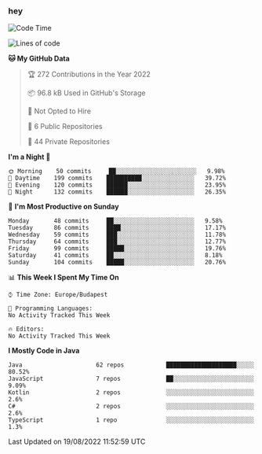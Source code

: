 ### hey

<!--START_SECTION:waka-->
![Code Time](http://img.shields.io/badge/Code%20Time-801%20hrs%2035%20mins-blue)

![Lines of code](https://img.shields.io/badge/From%20Hello%20World%20I%27ve%20Written-509%20Thousand%20lines%20of%20code-blue)

**🐱 My GitHub Data** 

> 🏆 272 Contributions in the Year 2022
 > 
> 📦 96.8 kB Used in GitHub's Storage 
 > 
> 🚫 Not Opted to Hire
 > 
> 📜 6 Public Repositories 
 > 
> 🔑 44 Private Repositories  
 > 
**I'm a Night 🦉** 

```text
🌞 Morning    50 commits     ██░░░░░░░░░░░░░░░░░░░░░░░   9.98% 
🌆 Daytime    199 commits    ██████████░░░░░░░░░░░░░░░   39.72% 
🌃 Evening    120 commits    ██████░░░░░░░░░░░░░░░░░░░   23.95% 
🌙 Night      132 commits    ██████░░░░░░░░░░░░░░░░░░░   26.35%

```
📅 **I'm Most Productive on Sunday** 

```text
Monday       48 commits     ██░░░░░░░░░░░░░░░░░░░░░░░   9.58% 
Tuesday      86 commits     ████░░░░░░░░░░░░░░░░░░░░░   17.17% 
Wednesday    59 commits     ███░░░░░░░░░░░░░░░░░░░░░░   11.78% 
Thursday     64 commits     ███░░░░░░░░░░░░░░░░░░░░░░   12.77% 
Friday       99 commits     █████░░░░░░░░░░░░░░░░░░░░   19.76% 
Saturday     41 commits     ██░░░░░░░░░░░░░░░░░░░░░░░   8.18% 
Sunday       104 commits    █████░░░░░░░░░░░░░░░░░░░░   20.76%

```


📊 **This Week I Spent My Time On** 

```text
⌚︎ Time Zone: Europe/Budapest

💬 Programming Languages: 
No Activity Tracked This Week

🔥 Editors: 
No Activity Tracked This Week

```

**I Mostly Code in Java** 

```text
Java                     62 repos            ████████████████████░░░░░   80.52% 
JavaScript               7 repos             ██░░░░░░░░░░░░░░░░░░░░░░░   9.09% 
Kotlin                   2 repos             ░░░░░░░░░░░░░░░░░░░░░░░░░   2.6% 
C#                       2 repos             ░░░░░░░░░░░░░░░░░░░░░░░░░   2.6% 
TypeScript               1 repo              ░░░░░░░░░░░░░░░░░░░░░░░░░   1.3%

```



 Last Updated on 19/08/2022 11:52:59 UTC
<!--END_SECTION:waka-->
